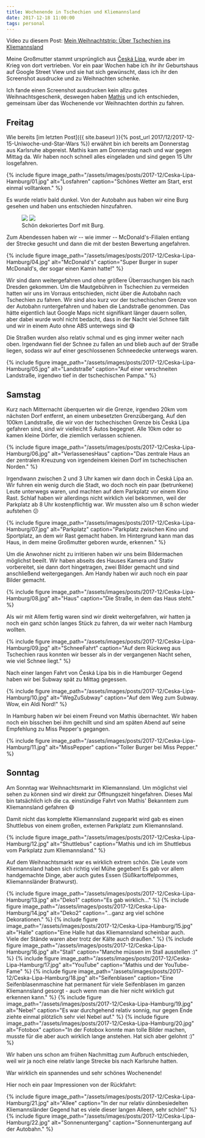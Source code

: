 ```yaml
---
title: Wochenende in Tschechien und Kliemannsland
date: 2017-12-18 11:00:00
tags: personal
---
```


Video zu diesem Post: [Mein Weihnachtstrip: Über Tschechien ins Kliemannsland](https://www.youtube.com/watch?v=Huo1N_AFd_E&t=81s)

Meine Großmutter stammt ursprünglich aus [Česká Lípa](https://de.wikipedia.org/wiki/%C4%8Cesk%C3%A1_L%C3%ADpa), wurde aber im Krieg von dort vertrieben. Vor ein paar Wochen habe ich ihr ihr Geburtshaus auf Google Street View und sie hat sich gewünscht, dass ich ihr den Screenshot ausdrucke und zu Weihnachten schenke.

Ich fande einen Screenshot ausdrucken kein allzu gutes Weihnachtsgeschenk, deswegen haben [Mathis](https://www.youtube.com/mathisox) und ich entschieden, gemeinsam über das Wochenende vor Weihnachten dorthin zu fahren.

## Freitag

Wie bereits [im letzten Post]({{ site.baseurl }}{% post_url 2017/12/2017-12-15-Uniwoche-und-Star-Wars %}) erwähnt bin ich bereits am Donnerstag aus Karlsruhe abgereist. Mathis kam am Donnerstag nach und war gegen Mittag da. Wir haben noch schnell alles eingeladen und sind gegen 15 Uhr losgefahren.

{% include figure image_path="/assets/images/posts/2017-12/Ceska-Lipa-Hamburg/01.jpg" alt="Losfahren" caption="Schönes Wetter am Start, erst einmal volltanken." %}

Es wurde relativ bald dunkel. Von der Autobahn aus haben wir eine Burg gesehen und haben uns entschieden hinzufahren.

<figure class="half">
  <img src="{{ '/assets/images/posts/2017-12/Ceska-Lipa-Hamburg/02.jpg' | absolute_url }}">
  <img src="{{ '/assets/images/posts/2017-12/Ceska-Lipa-Hamburg/03.jpg' | absolute_url }}">
  <figcaption>Schön dekoriertes Dorf mit Burg.</figcaption>
</figure>

Zum Abendessen haben wir -- wie immer -- McDonald's-Filialen entlang der Strecke gesucht und dann die mit der besten Bewertung angefahren.

{% include figure image_path="/assets/images/posts/2017-12/Ceska-Lipa-Hamburg/04.jpg" alt="McDonald's" caption="Super Burger in super McDonald's, der sogar einen Kamin hatte!" %}

Wir sind dann weitergefahren und ohne größere Überraschungen bis nach Dresden gekommen. Um die Mautgebühren in Tschechien zu vermeiden hatten wir uns im Vorraus entschieden, nicht über die Autobahn nach Tschechien zu fahren. Wir sind also kurz vor der tschechischen Grenze von der Autobahn runtergefahren und haben die Landstraße genommen. Das hätte eigentlich laut Google Maps nicht signifikant länger dauern sollen, aber dabei wurde wohl nicht bedacht, dass in der Nacht viel Schnee fällt und wir in einem Auto ohne ABS unterwegs sind :sweat_smile:

Die Straßen wurden also relativ schmal und es ging immer weiter nach oben. Irgendwann fiel der Schnee zu fallen an und blieb auch auf der Straße liegen, sodass wir auf einer geschlossenen Schneedecke unterwegs waren.

{% include figure image_path="/assets/images/posts/2017-12/Ceska-Lipa-Hamburg/05.jpg" alt="Landstraße" caption="Auf einer verschneiten Landstraße, irgendwo tief in der tschechischen Pampa." %}

## Samstag

Kurz nach Mitternacht überquerten wir die Grenze, irgendwo 20km vom nächsten Dorf entfernt, an einem unbesetzten Grenzübergang. Auf den 100km Landstraße, die wir von der tschechischen Grenze bis Česká Lípa gefahren sind, sind wir vielleicht 5 Autos begegnet. Alle 10km oder so kamen kleine Dörfer, die ziemlich verlassen schienen.

{% include figure image_path="/assets/images/posts/2017-12/Ceska-Lipa-Hamburg/06.jpg" alt="VerlassenesHaus" caption="Das zentrale Haus an der zentralen Kreuzung von irgendeinem kleinen Dorf im tschechischen Norden." %}

Irgendwann zwischen 2 und 3 Uhr kamen wir dann doch in Česká Lípa an. Wir fuhren ein wenig durch die Stadt, wo doch noch ein paar (betrunkene) Leute unterwegs waren, und machten auf dem Parkplatz vor einem Kino Rast. Schlaf haben wir allerdings nicht wirklich viel bekommen, weil der Parkplatz ab 8 Uhr kostenpflichtig war. Wir mussten also um 8 schon wieder aufstehen :confused:

{% include figure image_path="/assets/images/posts/2017-12/Ceska-Lipa-Hamburg/07.jpg" alt="Parkplatz" caption="Parkplatz zwischen Kino und Sportplatz, an dem wir Rast gemacht haben. Im Hintergrund kann man das Haus, in dem meine Großmutter geboren wurde, erkennen." %}

Um die Anwohner nicht zu irritieren haben wir uns beim Bildermachen möglichst beeilt. Wir haben abseits des Hauses Kamera und Stativ vorbereitet, sie dann dort hingetragen, zwei Bilder gemacht und sind anschließend weitergegangen. Am Handy haben wir auch noch ein paar Bilder gemacht.

{% include figure image_path="/assets/images/posts/2017-12/Ceska-Lipa-Hamburg/08.jpg" alt="Haus" caption="Die Straße, in dem das Haus steht." %}

Als wir mit Allem fertig waren sind wir direkt weitergefahren, wir hatten ja noch ein ganz schön langes Stück zu fahren, da wir weiter nach Hamburg wollten.

{% include figure image_path="/assets/images/posts/2017-12/Ceska-Lipa-Hamburg/09.jpg" alt="SchneeFahrt" caption="Auf dem Rückweg aus Tschechien raus konnten wir besser als in der vergangenen Nacht sehen, wie viel Schnee liegt." %}

Nach einer langen Fahrt von Česká Lípa bis in die Hamburger Gegend haben wir bei Subway spät zu Mittag gegessen.

{% include figure image_path="/assets/images/posts/2017-12/Ceska-Lipa-Hamburg/10.jpg" alt="WegZuSubway" caption="Auf dem Weg zum Subway. Wow, ein Aldi Nord!" %}

In Hamburg haben wir bei einem Freund von Mathis übernachtet. Wir haben noch ein bisschen bei ihm gechillt und sind am späten Abend auf seine Empfehlung zu Miss Pepper's gegangen.

{% include figure image_path="/assets/images/posts/2017-12/Ceska-Lipa-Hamburg/11.jpg" alt="MissPepper" caption="Toller Burger bei Miss Pepper." %}

## Sonntag

Am Sonntag war Weihnachtsmarkt im Kliemannsland. Um möglichst viel sehen zu können sind wir direkt zur Öffnungszeit hingefahren. Dieses Mal bin tatsächlich ich die ca. einstündige Fahrt von Mathis' Bekanntem zum Kliemannsland gefahren :smile:

Damit nicht das komplette Kliemannsland zugeparkt wird gab es einen Shuttlebus von einem großen, externen Parkplatz zum Kliemannsland.

{% include figure image_path="/assets/images/posts/2017-12/Ceska-Lipa-Hamburg/12.jpg" alt="Shuttlebus" caption="Mathis und ich im Shuttlebus vom Parkplatz zum Kliemannsland." %}

Auf dem Weihnachtsmarkt war es wirklich extrem schön. Die Leute vom Kliemannsland haben sich richtig viel Mühe gegeben! Es gab vor allem handgemachte Dinge, aber auch gutes Essen (Süßkartoffelpommes, Kliemannsländer Bratwurst).

{% include figure image_path="/assets/images/posts/2017-12/Ceska-Lipa-Hamburg/13.jpg" alt="Deko1" caption="Es gab wirklich..." %}
{% include figure image_path="/assets/images/posts/2017-12/Ceska-Lipa-Hamburg/14.jpg" alt="Deko2" caption="...ganz arg viel schöne Dekorationen." %}
{% include figure image_path="/assets/images/posts/2017-12/Ceska-Lipa-Hamburg/15.jpg" alt="Halle" caption="Eine Halle hat das Kliemannsland scheinbar auch. Viele der Stände waren aber trotz der Kälte auch draußen." %}
{% include figure image_path="/assets/images/posts/2017-12/Ceska-Lipa-Hamburg/16.jpg" alt="Stall" caption="Manche müssen im Stall ausstellen :)" %}
{% include figure image_path="/assets/images/posts/2017-12/Ceska-Lipa-Hamburg/17.jpg" alt="YouTube" caption="Mathis und der YouTube-Fame" %}
{% include figure image_path="/assets/images/posts/2017-12/Ceska-Lipa-Hamburg/18.jpg" alt="Seifenblasen" caption="Eine Seifenblasenmaschine hat permanent für viele Seifenblasen im ganzen Kliemannsland gesorgt - auch wenn man die hier nicht wirklich gut erkennen kann." %}
{% include figure image_path="/assets/images/posts/2017-12/Ceska-Lipa-Hamburg/19.jpg" alt="Nebel" caption="Es war durchgehend relativ sonnig, nur gegen Ende ziehte einmal plötzlich sehr viel Nebel auf." %}
{% include figure image_path="/assets/images/posts/2017-12/Ceska-Lipa-Hamburg/20.jpg" alt="Fotobox" caption="In der Fotobox konnte man tolle Bilder machen, musste für die aber auch wirklich lange anstehen. Hat sich aber gelohnt :)" %}

Wir haben uns schon am frühen Nachmittag zum Aufbruch entschieden, weil wir ja noch eine relativ lange Strecke bis nach Karlsruhe hatten.

War wirklich ein spannendes und sehr schönes Wochenende!

Hier noch ein paar Impressionen von der Rückfahrt:

{% include figure image_path="/assets/images/posts/2017-12/Ceska-Lipa-Hamburg/21.jpg" alt="Allee" caption="In der nur relativ dünnbesiedelten Kliemannsländer Gegend hat es viele dieser langen Alleen, sehr schön!" %}
{% include figure image_path="/assets/images/posts/2017-12/Ceska-Lipa-Hamburg/22.jpg" alt="Sonnenuntergang" caption="Sonnenuntergang auf der Autobahn." %}